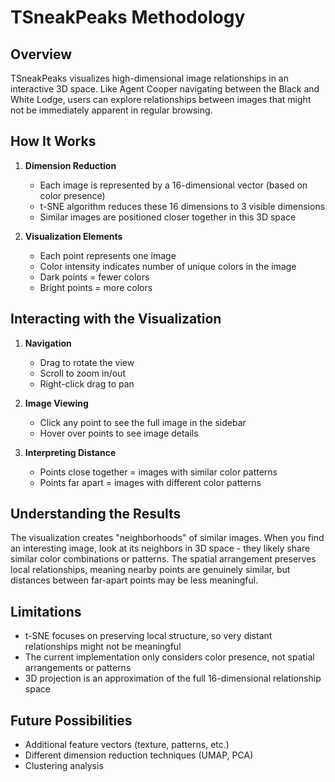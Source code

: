 # TSneakPeaks Methodology

## Overview
TSneakPeaks visualizes high-dimensional image relationships in an interactive 3D space. Like Agent Cooper navigating between the Black and White Lodge, users can explore relationships between images that might not be immediately apparent in regular browsing.

## How It Works

1. **Dimension Reduction**
   - Each image is represented by a 16-dimensional vector (based on color presence)
   - t-SNE algorithm reduces these 16 dimensions to 3 visible dimensions
   - Similar images are positioned closer together in this 3D space

2. **Visualization Elements**
   - Each point represents one image
   - Color intensity indicates number of unique colors in the image
   - Dark points = fewer colors
   - Bright points = more colors

## Interacting with the Visualization

1. **Navigation**
   - Drag to rotate the view
   - Scroll to zoom in/out
   - Right-click drag to pan

2. **Image Viewing**
   - Click any point to see the full image in the sidebar
   - Hover over points to see image details

3. **Interpreting Distance**
   - Points close together = images with similar color patterns
   - Points far apart = images with different color patterns

## Understanding the Results

The visualization creates "neighborhoods" of similar images. When you find an interesting image, look at its neighbors in 3D space - they likely share similar color combinations or patterns. The spatial arrangement preserves local relationships, meaning nearby points are genuinely similar, but distances between far-apart points may be less meaningful.

## Limitations

- t-SNE focuses on preserving local structure, so very distant relationships might not be meaningful
- The current implementation only considers color presence, not spatial arrangements or patterns
- 3D projection is an approximation of the full 16-dimensional relationship space

## Future Possibilities
- Additional feature vectors (texture, patterns, etc.)
- Different dimension reduction techniques (UMAP, PCA)
- Clustering analysis
